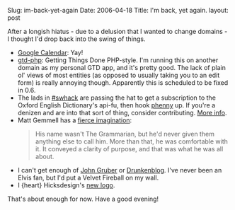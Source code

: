 Slug: im-back-yet-again
Date: 2006-04-18
Title: I'm back, yet again.
layout: post

After a longish hiatus - due to a delusion that I wanted to change domains - I thought I'd drop back into the swing of things.

* [Google Calendar](http://google.com/calendar): Yay!
* [gtd-php](http://gtd-php.sourceforge.net): Getting Things Done PHP-style. I'm running this on another domain as my personal GTD app, and it's pretty good. The lack of plain ol' views of most entities (as opposed to usually taking you to an edit form) is really annoying though. Apparently this is scheduled to be fixed in 0.6.
* The lads in [#swhack](irc://irc.freenode.net/swhack) are passing the hat to get a subscription to the Oxford English Dictionary's api-fu, then hook [phenny](http://inamidst.com/phenny/) up. If you're a denizen and are into that sort of thing, consider contributing. [More info](http://swhack.com/logs/2006-04-15#T14-03-13).
* Matt Gemmell has a [fierce imagination](http://mattgemmell.com/2006/04/08/the-grammarian):<blockquote>His name wasn't The Grammarian, but he'd never given them anything else to call him. More than that, he was comfortable with it. It conveyed a clarity of purpose, and that was what he was all about.</blockquote>
* I can't get enough of [John Gruber](http://daringfireball.net) or [Drunkenblog](http://drunkenblog.com). I've never been an Elvis fan, but I'd put a Velvet Fireball on my wall.
* I {heart} Hicksdesign's [new logo](http://feeds.feedburner.com/hicksdesign?m=68).

That's about enough for now. Have a good evening!
